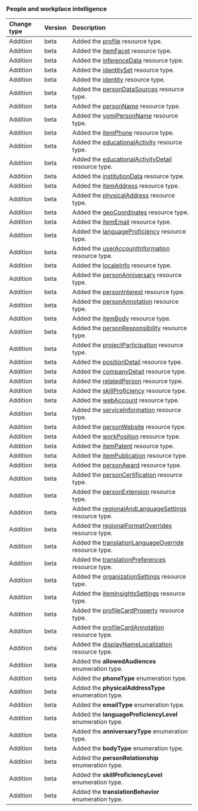 ### People and workplace intelligence

| **Change type** | **Version** | **Description** |
|:---|:---|:---|
|Addition|beta|Added the [profile](https://docs.microsoft.com/en-us/graph/api/resources/profile?view=graph-rest-beta) resource type.|
|Addition|beta|Added the [itemFacet](https://docs.microsoft.com/en-us/graph/api/resources/itemFacet?view=graph-rest-beta) resource type.|
|Addition|beta|Added the [inferenceData](https://docs.microsoft.com/en-us/graph/api/resources/inferenceData?view=graph-rest-beta) resource type.|
|Addition|beta|Added the [identitySet](https://docs.microsoft.com/en-us/graph/api/resources/identitySet?view=graph-rest-beta) resource type.|
|Addition|beta|Added the [identity](https://docs.microsoft.com/en-us/graph/api/resources/identity?view=graph-rest-beta) resource type.|
|Addition|beta|Added the [personDataSources](https://docs.microsoft.com/en-us/graph/api/resources/personDataSources?view=graph-rest-beta) resource type.|
|Addition|beta|Added the [personName](https://docs.microsoft.com/en-us/graph/api/resources/personName?view=graph-rest-beta) resource type.|
|Addition|beta|Added the [yomiPersonName](https://docs.microsoft.com/en-us/graph/api/resources/yomiPersonName?view=graph-rest-beta) resource type.|
|Addition|beta|Added the [itemPhone](https://docs.microsoft.com/en-us/graph/api/resources/itemPhone?view=graph-rest-beta) resource type.|
|Addition|beta|Added the [educationalActivity](https://docs.microsoft.com/en-us/graph/api/resources/educationalActivity?view=graph-rest-beta) resource type.|
|Addition|beta|Added the [educationalActivityDetail](https://docs.microsoft.com/en-us/graph/api/resources/educationalActivityDetail?view=graph-rest-beta) resource type.|
|Addition|beta|Added the [institutionData](https://docs.microsoft.com/en-us/graph/api/resources/institutionData?view=graph-rest-beta) resource type.|
|Addition|beta|Added the [itemAddress](https://docs.microsoft.com/en-us/graph/api/resources/itemAddress?view=graph-rest-beta) resource type.|
|Addition|beta|Added the [physicalAddress](https://docs.microsoft.com/en-us/graph/api/resources/physicalAddress?view=graph-rest-beta) resource type.|
|Addition|beta|Added the [geoCoordinates](https://docs.microsoft.com/en-us/graph/api/resources/geoCoordinates?view=graph-rest-beta) resource type.|
|Addition|beta|Added the [itemEmail](https://docs.microsoft.com/en-us/graph/api/resources/itemEmail?view=graph-rest-beta) resource type.|
|Addition|beta|Added the [languageProficiency](https://docs.microsoft.com/en-us/graph/api/resources/languageProficiency?view=graph-rest-beta) resource type.|
|Addition|beta|Added the [userAccountInformation](https://docs.microsoft.com/en-us/graph/api/resources/userAccountInformation?view=graph-rest-beta) resource type.|
|Addition|beta|Added the [localeInfo](https://docs.microsoft.com/en-us/graph/api/resources/localeInfo?view=graph-rest-beta) resource type.|
|Addition|beta|Added the [personAnniversary](https://docs.microsoft.com/en-us/graph/api/resources/personAnniversary?view=graph-rest-beta) resource type.|
|Addition|beta|Added the [personInterest](https://docs.microsoft.com/en-us/graph/api/resources/personInterest?view=graph-rest-beta) resource type.|
|Addition|beta|Added the [personAnnotation](https://docs.microsoft.com/en-us/graph/api/resources/personAnnotation?view=graph-rest-beta) resource type.|
|Addition|beta|Added the [itemBody](https://docs.microsoft.com/en-us/graph/api/resources/itemBody?view=graph-rest-beta) resource type.|
|Addition|beta|Added the [personResponsibility](https://docs.microsoft.com/en-us/graph/api/resources/personResponsibility?view=graph-rest-beta) resource type.|
|Addition|beta|Added the [projectParticipation](https://docs.microsoft.com/en-us/graph/api/resources/projectParticipation?view=graph-rest-beta) resource type.|
|Addition|beta|Added the [positionDetail](https://docs.microsoft.com/en-us/graph/api/resources/positionDetail?view=graph-rest-beta) resource type.|
|Addition|beta|Added the [companyDetail](https://docs.microsoft.com/en-us/graph/api/resources/companyDetail?view=graph-rest-beta) resource type.|
|Addition|beta|Added the [relatedPerson](https://docs.microsoft.com/en-us/graph/api/resources/relatedPerson?view=graph-rest-beta) resource type.|
|Addition|beta|Added the [skillProficiency](https://docs.microsoft.com/en-us/graph/api/resources/skillProficiency?view=graph-rest-beta) resource type.|
|Addition|beta|Added the [webAccount](https://docs.microsoft.com/en-us/graph/api/resources/webAccount?view=graph-rest-beta) resource type.|
|Addition|beta|Added the [serviceInformation](https://docs.microsoft.com/en-us/graph/api/resources/serviceInformation?view=graph-rest-beta) resource type.|
|Addition|beta|Added the [personWebsite](https://docs.microsoft.com/en-us/graph/api/resources/personWebsite?view=graph-rest-beta) resource type.|
|Addition|beta|Added the [workPosition](https://docs.microsoft.com/en-us/graph/api/resources/workPosition?view=graph-rest-beta) resource type.|
|Addition|beta|Added the [itemPatent](https://docs.microsoft.com/en-us/graph/api/resources/itemPatent?view=graph-rest-beta) resource type.|
|Addition|beta|Added the [itemPublication](https://docs.microsoft.com/en-us/graph/api/resources/itemPublication?view=graph-rest-beta) resource type.|
|Addition|beta|Added the [personAward](https://docs.microsoft.com/en-us/graph/api/resources/personAward?view=graph-rest-beta) resource type.|
|Addition|beta|Added the [personCertification](https://docs.microsoft.com/en-us/graph/api/resources/personCertification?view=graph-rest-beta) resource type.|
|Addition|beta|Added the [personExtension](https://docs.microsoft.com/en-us/graph/api/resources/personExtension?view=graph-rest-beta) resource type.|
|Addition|beta|Added the [regionalAndLanguageSettings](https://docs.microsoft.com/en-us/graph/api/resources/regionalAndLanguageSettings?view=graph-rest-beta) resource type.|
|Addition|beta|Added the [regionalFormatOverrides](https://docs.microsoft.com/en-us/graph/api/resources/regionalFormatOverrides?view=graph-rest-beta) resource type.|
|Addition|beta|Added the [translationLanguageOverride](https://docs.microsoft.com/en-us/graph/api/resources/translationLanguageOverride?view=graph-rest-beta) resource type.|
|Addition|beta|Added the [translationPreferences](https://docs.microsoft.com/en-us/graph/api/resources/translationPreferences?view=graph-rest-beta) resource type.|
|Addition|beta|Added the [organizationSettings](https://docs.microsoft.com/en-us/graph/api/resources/organizationSettings?view=graph-rest-beta) resource type.|
|Addition|beta|Added the [itemInsightsSettings](https://docs.microsoft.com/en-us/graph/api/resources/itemInsightsSettings?view=graph-rest-beta) resource type.|
|Addition|beta|Added the [profileCardProperty](https://docs.microsoft.com/en-us/graph/api/resources/profileCardProperty?view=graph-rest-beta) resource type.|
|Addition|beta|Added the [profileCardAnnotation](https://docs.microsoft.com/en-us/graph/api/resources/profileCardAnnotation?view=graph-rest-beta) resource type.|
|Addition|beta|Added the [displayNameLocalization](https://docs.microsoft.com/en-us/graph/api/resources/displayNameLocalization?view=graph-rest-beta) resource type.|
|Addition|beta|Added the **allowedAudiences** enumeration type.|
|Addition|beta|Added the **phoneType** enumeration type.|
|Addition|beta|Added the **physicalAddressType** enumeration type.|
|Addition|beta|Added the **emailType** enumeration type.|
|Addition|beta|Added the **languageProficiencyLevel** enumeration type.|
|Addition|beta|Added the **anniversaryType** enumeration type.|
|Addition|beta|Added the **bodyType** enumeration type.|
|Addition|beta|Added the **personRelationship** enumeration type.|
|Addition|beta|Added the **skillProficiencyLevel** enumeration type.|
|Addition|beta|Added the **translationBehavior** enumeration type.|
